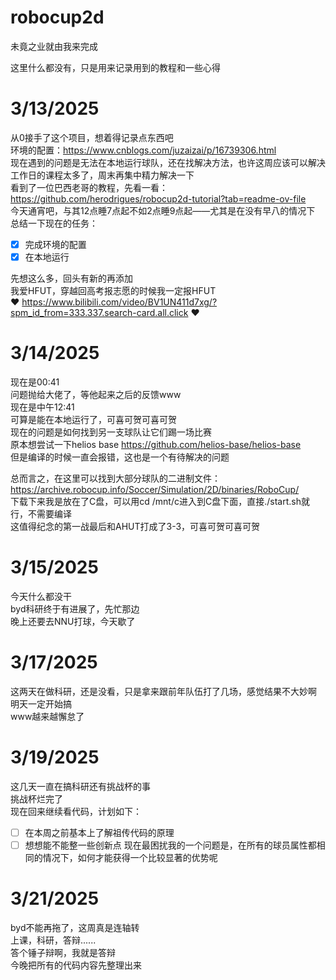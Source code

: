 # robocup2d
未竟之业就由我来完成

这里什么都没有，只是用来记录用到的教程和一些心得

# 3/13/2025
从0接手了这个项目，想着得记录点东西吧\
环境的配置：https://www.cnblogs.com/juzaizai/p/16739306.html \
现在遇到的问题是无法在本地运行球队，还在找解决方法，也许这周应该可以解决\
工作日的课程太多了，周末再集中精力解决一下\
看到了一位巴西老哥的教程，先看一看：https://github.com/herodrigues/robocup2d-tutorial?tab=readme-ov-file \
今天通宵吧，与其12点睡7点起不如2点睡9点起——尤其是在没有早八的情况下\
总结一下现在的任务：
- [x] 完成环境的配置
- [x] 在本地运行

先想这么多，回头有新的再添加\
我爱HFUT，穿越回高考报志愿的时候我一定报HFUT\
❤ https://www.bilibili.com/video/BV1UN411d7xg/?spm_id_from=333.337.search-card.all.click ❤

# 3/14/2025
现在是00:41\
问题抛给大佬了，等他起来之后的反馈www\
现在是中午12:41\
可算是能在本地运行了，可喜可贺可喜可贺\
现在的问题是如何找到另一支球队让它们踢一场比赛\
原本想尝试一下helios base https://github.com/helios-base/helios-base \
但是编译的时候一直会报错，这也是一个有待解决的问题

总而言之，在这里可以找到大部分球队的二进制文件：https://archive.robocup.info/Soccer/Simulation/2D/binaries/RoboCup/ \
下载下来我是放在了C盘，可以用cd /mnt/c进入到C盘下面，直接./start.sh就行，不需要编译\
这值得纪念的第一战最后和AHUT打成了3-3，可喜可贺可喜可贺

# 3/15/2025
今天什么都没干\
byd科研终于有进展了，先忙那边\
晚上还要去NNU打球，今天歇了

# 3/17/2025
这两天在做科研，还是没看，只是拿来跟前年队伍打了几场，感觉结果不大妙啊\
明天一定开始搞\
www越来越懈怠了

# 3/19/2025
这几天一直在搞科研还有挑战杯的事\
挑战杯烂完了\
现在回来继续看代码，计划如下：
- [ ] 在本周之前基本上了解祖传代码的原理
- [ ] 想想能不能整一些创新点
现在最困扰我的一个问题是，在所有的球员属性都相同的情况下，如何才能获得一个比较显著的优势呢

# 3/21/2025
byd不能再拖了，这周真是连轴转\
上课，科研，答辩......\
答个锤子辩啊，我就是答辩\
今晚把所有的代码内容先整理出来
